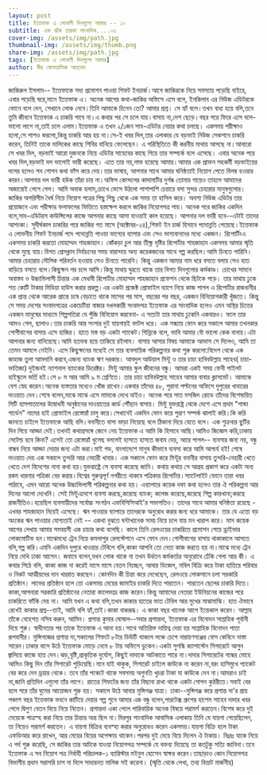 ```yaml
---
layout: post
title: ইত্তেফাক এ সোনালী দিনগুলো আমার -- ১০
subtitle: এক ঝাঁক তারকা সাংবাদিক....০৩
cover-img: /assets/img/path.jpg
thumbnail-img: /assets/img/thumb.png
share-img: /assets/img/path.jpg
tags: [ইত্তেফাক এ সোনালী দিনগুলো আমার]
author: মীর মোসতাফিজ আহমেদ
---
```

জাকিরুল ইসলাম-- ইত্তেফাকে সদ্য প্রমোশন পাওয়া শিফট ইনচার্জ।আগে জাকিরকে নিয়ে সমস্যায় পড়েছি বাইরে, এবার পড়েছি ঘরে,মানে ইত্তেফাক এ।
অনেক আগের কথা-জাকির অফিসে এসে বলে, ইনকিলাব এর নিউজ এডিটরকে ফোনে বলে দেন,
সেখানে লোক নেবে।তিনি আমাকে চিনেন তো? আমার প্রশ্ন। সে হ্যাঁ বলে।তখন বাধ্য হয়ে বলি,তবে  তুমি জীবনে ইত্তেফাক এ চাকরি পাবে না।এ কথার পর সে চলে যায়।বাসায় না,দেশ ছেড়ে।বছর পরে ফিরে এসে বলে-ভালো লাগে না,তাই চলে এলাম।ইত্তেফাক এ তখন ২/১জন সাব-এডিটর নেয়ার কথা চলছে। একসময় পরীক্ষাও হলো,সে পাশও করলো,কিন্তু চাকরি আর হয় না।সে-ই খবর দিল,তার এলাকার যে বড়ভাই নিউজ সেকশনে চাকরি করেন, তিনিই তাকে মালিকের কাছে  শিবির বানিয়ে ফেলেছেন। এ পরিস্থিতিতে কী করনীয় মাথায় আসছে না।আবারো সে খবর দিল, বড়ভাই আরো দুজনকে নিয়ে এডিটর সাহেবের কাছে গিয়ে তার সম্পর্কে বলে এসেছে।
এবার অনেক পরে খবর দিল,বড়ভাই দল ভালোই ভারী করেছে। এতে তার নয়,লাভ হয়েছে আমার।আমার এক প্রাক্তন সহকর্মী বড়ভাইয়ের দলের হলেও সব গোপন কথা ফাঁস করে দেয়।তার ভাষায়, আপনার সাথে আমার ঘনিষ্ঠতাই নিয়োগ পেতে বিলম্ব হওয়ার কারন।আপনার দল ভারী হউক তাঁরা চায় না।অফিস কোন্দলের কাদামাটির দুর্গন্ধ  তোমার গায়েও তাহলে আমাদের অজান্তেই লেগে গেল। আমি অবাক হলাম,চোখে ভেসে উঠলো পাশাপাশি চেয়ারে বসা সুন্দর চেহারার মানুষগুলোর। 
জাকির অপরিসীম ধৈর্ষ নিয়ে নিয়োগ পত্রের পিছু পিছু থেকে এক সময় তা হাসিল করে। অবশ্য নিউজ এডিটর তার প্রয়োজনে এবং পরীক্ষার ফলাফলের ভিত্তিতে হস্তক্ষেপ করলে জাকির নিয়োগপত্র পায়।
অনেক পরে জাকির একদিন বলে,সাব-এডিটরস কাউন্সিলের কাজে আপনার কাছে  আসা যাওয়াই কাল হয়েছে। আপনার দল ভারী হবে--এটাই তাদের আশংকা। সুদীর্ঘকাল চাকরির পরে জাকির গত মাসে (অক্টোবর-২৪),শিফট ইন চার্জ হিসাবে পদোন্নতি পেয়েছে।ইত্তেফাক এ লোভনীয় শিফট ইনচার্জ  পদে পদোন্নতি  পাওয়া ভাগ্যের ব্যাপার এবং সেও ভাগ্যবানদের মধ্যে একজন। 
রিপোর্টিংএ একসময় চাকরি করতো মোহাম্মদ শাহজাহান। কোঁকড়া চুল আর তীক্ষ্ণ দৃষ্টির রিপোর্টার শাহজাহান একসময় আমার স্মৃতি থেকে মুছে যায়।বিগত প্রেসক্লাব নির্বাচনের সময় বারান্দায় অন্য কয়েকজনের সাথে গল্প করছিল।আমি চিনতে পারিনি। আমার চেহারায় মৌলিক পরিবর্তন হওয়ায় সেও চিনতে পারেনি। কিন্তু একজন আমার নাম ধরে বসতে বলায় সেও হাত বাড়িয়ে বসতে বলে।কিছুক্ষন পর চলে আসি।কিন্তু মাধায় ঘুরতে থাকে তার বিগত দিনগুলোর কর্মকাণ্ড।
চোখের সামনে অবাস্তব ও উচ্চাভিলাসী চিন্তার এক মেধাবী রিপোর্টার মোহাম্মদ শাহজাহান প্রফেশন থেকে ছিটকে পড়ে। 
তার মাথায় ঢুকে শত কোটি টাকার মিডিয়া হাউস করার প্রকল্প।এর একটা প্রজেক্ট প্রোফাইল ব্যাগে নিয়ে কাজ পাগল এ রিপোর্টার রাজধানীর  এক প্রান্ত থেকে আরেক প্রান্তে চষে বেড়াতে থাকে মাসের পর মাস, বছরের পর বছর, একজন বিনিয়োগকারী খুঁজতে। কিন্তু সে সময় দেশের সংবাদপত্রের একচেটিয়া বাজার দখলকারী সংবাদপত্র ইত্তেফাক  এর সাংবাদিক হলেও এমন অস্থির চিত্তের একজন মানুষের মাধ্যমে শিল্পপতিরা যে পুঁজি বিনিয়োগ করবেনা- এ সত্যটা তার মাথায় ঢুকেনি একবারও। ফলে তার আমও গেল, ছালাও।তার চাকরি আর সংসার দুই যায়গায়ই ফাটল ধরে। 
এক সন্ধ্যায় ফোন করে সকালে আমার তখনকার  গোপীবাগের বাসায় এসে হাজির। হাতে মস্ত বড় একটা প্যাকেট।গিন্নিকে বলে, ভাবি আমার বৌ ভালো কেক বানায়।এটা আপনার জন্য বানিয়েছে।আমি হতভম্ব হয়ে তাকিয়ে রইলাম। বাসায় আসার বিষয় আমাকে আভাস সে দিলেও, আমি তা তেমন আমলে নেইনি।
এসে কিছুক্ষনের মধ্যেই সে তার ব্যবসায়িক পরিকল্পনার কথা শুরু করলো:বিদেশ থেকে এক জাহাজ তুলা আমদানি করবে,এজন্য ব্যাংক ঋণ দরকার। আবদুল আউয়াল মিন্টু ও তার চাচা হাবিবউল্লাহ সাহেব( চাচা-ভাতিজা) দুইজনই ন্যাশনাল ব্যাংকের ডিরেক্টর। 
মিন্টু আমার স্কুল জীবনের বন্ধু। আমরা একই সময় ফেনী পাইলট হাইস্কুলে ভর্তি হই।সে ৮ ম  আর আমি ৯ ম শ্রেণিতে।
তার চাচা হাবিবউল্লাহ সাহেব আমার বাবার ক্লাসমেট। আমাকে বেশ স্নেহ করেন।অনেক ব্যস্ততার মধ্যেও খোঁজ রাখেন।একবার তাঁদের ৪৮, পুরানা পল্টনের অফিসে দুপুরের খাবারের দাওয়াত দেন।শেষে বলেন,মাঝে মাঝে এসে মামাকে দেখে যাইও।
অনেক পরে সাত মসজিদ রোডে তাঁদের বিশেষায়িত সিটি  হাসপাতালের উদ্বোধনী অনুষ্ঠানের দাওয়াতের কার্ড পৌঁছান বাসায়।
মিন্টু যুক্তরাষ্ট্র থেকে দেশে এসে প্রথম "পান্ডা গার্ডেন" নামের হাই প্রোফাইল রেস্তোরাঁ চালু করে।সেখানেই একদিন ফোন করে পুরাণ সম্পর্ক ঝালাই করি।কি করি জানতে চাইলে ইত্তেফাকে আছি বলি।বনানীতে বাসা ভাড়া নিয়েছে বলে ঠিকানা দিয়ে যেতে বলে। এক শুক্রবার ছুটির দিন গিয়ে আড্ডা দেই।তখনই কথাপ্রসঙ্গে জেনে নেয় ইত্তেফাক এ আমি কি হিসাবে আছি।আমিও জিজ্ঞেস করি,ঢাকায় সেটেল্ড হবে কিনা? এসেই তো রেস্তোরাঁ খুলেছ বললেই হাসতে হাসতে জবাব দেয়, আরে পাগল-- ব্যবসার জন্য নয়, বন্ধু বান্ধব নিয়ে আড্ডা দেয়ার জন্য এটা করা।মাই গড, বাংলাদেশে মানুষ কীভাবে ব্যবসা করে আমি আশ্চর্য হই! 
শেষে দাওয়াত দেয় এক সকালে তুন্দরি আর নেহারী খাবার। 
এক সকালে ফোন করে মিন্টুর বনানীর বাসায় তুন্দরি-নেহারী খেতে খেতে দেশ বিদেশের নানা কথা হয়।যুক্তরাষ্ট্রে সে ব্যবসা করেছে জানি।
কথায় কথায় সে আগ্রহ প্রকাশ করে একটা অন্য রকম ধারনার পত্রিকা বের করার।বিশ্বের গুরুত্বপূর্ণ নগরীতে থাকবে পত্রিকার রিপোর্টার।স্যাটেলাইট ফোনে তারা খবর পাঠাবে, এমন আরো অনেক উচ্চাভিলাসী পরিকল্পনার কথা হয়। এব্যাপারে কয়েক দফা কথা হলেও তার ঐ পরিকল্পনা আর দিনের আলো দেখেনি।
সেই মিন্টুএদেশে ব্যবসা করছে,করেছে ব্যাংক; কলেজ করেছে,করেছে শিল্প কারখানা;করছে রাজনীতিও।হয়েছিল ব্যবসায়ীদের সর্বোচ্চ সংগঠন এফবিসিসিআই'র সভাপতিও।
তাদের সাথে আমার ঘনিষ্ঠতা রয়েছে - এখবর শাহজাহান  নিয়েই এসেছে। ঋন পাওয়ার ব্যাপারে তাদেরকে অনুরোধ করার জন্য ধরে আমাকে। তার যে এত্তো বড় অংকের ঋন পাওয়ার যোগ্যতাই নেই -- একথা বুঝতে ঘন্টাখানেক সময় নিয়ে চলে যায় মন খারাপ করে। 
মাস কয়েক আগের লেখায় আমার সমবয়সী এক চাচার কথা বলেছি। কালে তিনি রেলওয়ের চাকরিতে প্রমোশন পেয়ে ড্রাইভার লোকমোটিভ হন।মাঝেমধ্যে ট্রেন নিয়ে কমলাপুর রেলস্টেশনে এসে ফোন দেন।গোপীবাগের বাসায় থাকাকালে  আসতে বলি,গল্প করি।এমনি একদিন দুপুরে খাওয়ার টেবিলে বলি,কাকা আপনি তো নেতা কাজ করতে হয় না।মাঝে মধ্যে ট্রেন নিয়ে দেখি ঢাকা আসেন। জবাবে বলেন,যখন লোক থাকে না তখন উর্ধতন কর্মকর্তার অনুরোধে ঢেঁকি গেলা আর কী।
এ কথার পিঠে বলি, কাকা কাজ না করেই মাসে মাসে বেতন নিচ্ছেন, আবার ডিজেল, মবিল বিক্রি করে টাকা হাতিয়ে পরিবার ও নিকট আত্মীয়দের দান খয়রাত করছেন। কোনদিন কী চিন্তা করে দেখেছেন, রেলওয়ে লোকসানে চলা সরকারি প্রতিষ্ঠান। লাভের প্রতিষ্ঠান হলে তো একসময় মেয়ের জামাইর চাকরি দিতে পারতেন। পারতেন ছেলের চাকরি দিতে। 
কাকা,আপনারা সরকারি প্রতিষ্ঠানের নেতারা  কালেভদ্রে কাজ করেন।কিন্তু আমাদের নেতারা ইউনিয়নের কাজের পরে চাকরিতে ফাঁকি দেয় না।
আমি যখন এ কথা বলি,তখন কাকার হাতের ভাত টেবিল আর মুখের মাঝামাঝি। হাত ঐভাবে রেখেই  কাকার প্রশ্ন--তাই, আমি বলি হ্যাঁ,তাই।কাকা বাকরূদ্ধ। এ কাকা বছর খানেক আগে ইন্তেকাল করেন। আল্লাহ তাঁকে বেহেশত নসিব করুন, আমিন। 
প্রশান্ত কুমার ঘোষাল--সবার প্রশান্তদা, ইত্তেফাক এর বিনোদন সাপ্তাহিক পূর্বানী দিয়ে শুরু।  স্বাধীনতার পর তাকে ইত্তেফাক এ আনা হয়।সাথে অতিরিক্ত দায়িত্ব দেয়া হয় সাপ্তাহিক বিনোদন পাতা রূপবানীর।
মুন্সিগজ্ঞের প্রশান্ত দা,সকালের শিফটে ৮টার ডিউটি থাকলে লঞ্চে চেপে নারায়ণগঞ্জের বোস কেবিনে  নাস্তা সারেন।ঢাকার বাসে উঠে ইত্তেফাক মোড়ে নেমে ৮ টায় অফিসে ডুকেন।একটা সুগন্ধি  ক্যাপাস্টেন সিগারেটে আগুন জ্বালিয়ে কাজে হাত দেন।ঝড়,বৃষ্টি,প্রাকৃতিক দুর্যোগ, কিছুই দাদাকে আটকাতে পারে না।দাদার সিগারেটের গন্ধের মোহে আমিও কিছু দিন তাঁর সিগারেট পুড়িয়েছি।মনে যাই থাকুক, সিগারেট চাইলে কাউকে না করেন না,বরং হাসিমুখে প্যাকেট বের করে দেন ড্রয়ার থেকে। তবে তাঁর পকেটে থাকে সবসময় অগুনতি খুচরা টাকা যা কাউকে দেন না।আমরাও  চাই না,জানি প্রতিদিন এগুলো তাঁর লাগে। 
রাতের শিফটের জন্য তাঁর বিছানা রাখা থাকে একটা গোপন কুঠরীতে।সবাই বের হলে পরে তাঁর ঘুমের আয়োজন শুরু হয়।
সকালে উঠে আবার মুন্সিগঞ্জ যাত্রা। 
ঢাকা--মুন্সিগঞ্জ করে প্রশান্ত দা'র প্রায় পঞ্চাশ বছর ইত্তেফাক ভবনে কাটিয়ে দেয়ার গল্প শুনে আমার এক বন্ধু বলেন,পারটেক্স গ্রুপের হাশেম সাহেব দাদার খবর পেলে দ্বিগুণ বেতন দিয়ে নিয়ে নিতেন।
প্রশান্তদা একা পেলে পারিবারিক অনেক বিষয়ে পরামর্শ করতেন।বিশেষ করে দুই মেয়েকে পাত্রস্হ করা নিয়ে তার চিন্তার অন্ত ছিল না।মিরপুর সাংবাদিক আবাসিক এলাকায় তিনি যে যায়গা পেয়েছিলেন, তা নিয়েও পরামর্শ করতেন। এ যায়গা বিক্রির ব্যবস্হা করার অনুরোধও করেন একসময়।যায়গা বিক্রি হলে টাকা এফডিআর করে রাখেন, আর মেয়ের বিয়ের অপেক্ষায় থাকেন।পরপর দুই মেয়ে বিয়ে দিলেন ঐ টাকায়।
বিঃদ্রঃ যাকে নিয়ে এ পর্ব শুরু করেছি, সে জাকির তার আটকে যাওয়া নিয়োগপত্র সম্পর্কে যে বক্তব্য দিয়েছে তা কতটুকু সত্যি জানিনা।তবে ইত্তেফাক এ সব নিয়োগ পত্র নির্বাহী পরিচালক-১ ব্যারিস্টার মইনুল হোসেন স্বাক্ষর করেন।তাছাড়াও কোন নিয়োগপত্র বিভাগীয় প্রধান সরাসরি চাপ না দিলে সাধারনত মালিক সই করেনা।
(স্মৃতি থেকে লেখা, তথ্য বিভ্রাট মার্জনীয়)